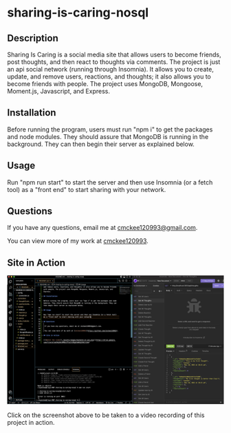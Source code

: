 # sharing-is-caring-nosql

## Description

Sharing Is Caring is a social media site that allows users to become friends, post thoughts, and then react to thoughts via comments. The project is just an api social network (running through Insomnia). It allows you to create, update, and remove users, reactions, and thoughts; it also allows you to become friends with people. The project uses MongoDB, Mongoose, Moment.js, Javascript, and Express. 

## Installation

Before running the program, users must run "npm i" to get the packages and node modules. They should assure that MongoDB is running in the background. They can then begin their server as explained below.

## Usage

Run "npm run start" to start the server and then use Insomnia (or a fetch tool) as a "front end" to start sharing with your network.

## Questions 

 If you have any questions, email me at cmckee120993@gmail.com. 

 You can view more of my work at [cmckee120993](https://github.com/cmckee120993).

## Site in Action

[![Watch the video](./assets/sharing-is-caring-screenshot.png)](https://drive.google.com/file/d/163Hl_HvrNuO_HcbNnaOvoTV_22hYScK7/view)

Click on the screenshot above to be taken to a video recording of this project in action.